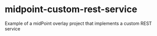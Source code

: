 # midpoint-custom-rest-service
Example of a midPoint overlay project that implements a custom REST service
